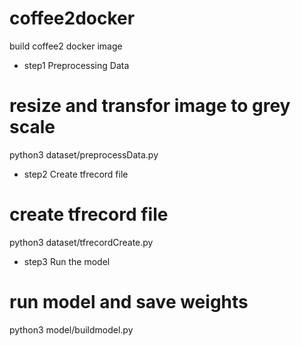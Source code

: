 # coffee2docker
build coffee2 docker image

- step1 Preprocessing Data
# resize and transfor image to grey scale
python3 dataset/preprocessData.py

- step2 Create tfrecord file
# create tfrecord file
python3 dataset/tfrecordCreate.py

- step3 Run the model
# run model and save weights
python3 model/buildmodel.py
